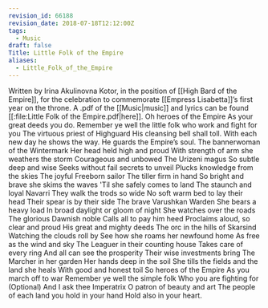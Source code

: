 ```yaml
---
revision_id: 66188
revision_date: 2018-07-18T12:12:00Z
tags:
  - Music
draft: false
Title: Little Folk of the Empire
aliases:
  - Little_Folk_of_the_Empire
---
```

Written by Irina Akulinovna Kotor, in the position of [[High Bard of the Empire]], for the celebration to commemorate [[Empress Lisabetta]]’s first year on the throne.
A .pdf of the [[Music|music]] and lyrics can be found [[:file:Little Folk of the Empire.pdf|here]].
Oh heroes of the Empire 
As your great deeds you do. 
Remember ye well the little folk
who work and fight for you
The virtuous priest of Highguard
His cleansing bell shall toll. 
With each new day he shows the way. 
He guards the Empire’s soul.
The bannerwoman of the Wintermark 
Her head held high and proud 
With strength of arm she weathers the storm 
Courageous and unbowed 
The Urizeni magus 
So subtle deep and wise 
Seeks without fail secrets to unveil 
Plucks knowledge from the skies 
The joyful Freeborn sailor 
The tiller firm in hand 
So bright and brave she skims the waves 
'Til she safely comes to land
The staunch and loyal Navarri 
They walk the trods so wide 
No soft warm bed to lay their head 
Their spear is by their side
The brave Varushkan Warden 
She bears a heavy load 
In broad daylight or gloom of night 
She watches over the roads
The glorious Dawnish noble 
Calls all to pay him heed 
Proclaims aloud, so clear and proud 
His great and mighty deeds
The orc in the hills of Skarsind 
Watching the clouds roll by 
See how she roams her newfound home 
As free as the wind and sky 
The Leaguer in their counting house 
Takes care of every ring 
And all can see the prosperity 
Their wise investments bring 
The Marcher in her garden 
Her hands deep in the soil 
She tills the fields and the land she heals 
With good and honest toil 
So heroes of the Empire 
As you march off to war 
Remember ye well the simple folk 
Who you are fighting for
(Optional) 
And I ask thee Imperatrix 
O patron of beauty and art 
The people of each land you hold in your hand 
Hold also in your heart.